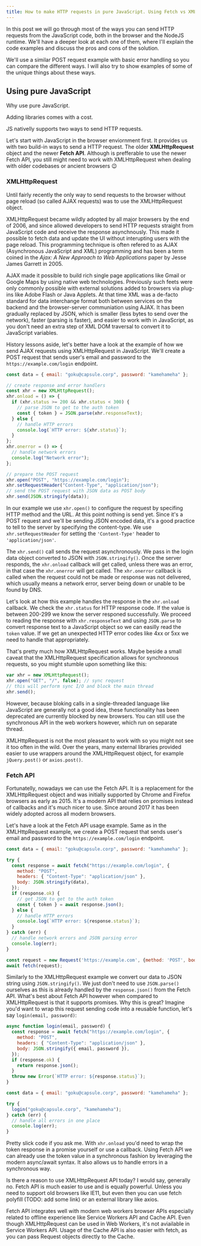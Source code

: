 ```yaml
---
title: How to make HTTP requests in pure JavaScript. Using Fetch vs XMLHttpRequest.
---
```


In this post we will go through most of the ways you can send HTTP requests from the JavaScript code, both in the browser and the NodeJS runtime. We'll have a deeper look at each one of them, where I'll explain the code examples and discuss the pros and cons of the solution.

We'll use a similar POST request example with basic error handling so you can compare the different ways. I will also try to show examples of some of the unique things about these ways.

## Using pure JavaScript

Why use pure JavaScript.

Adding libraries comes with a cost.

JS nativelly supports two ways to send HTTP requests.

Let's start with JavaScript in the browser enviornment first. It provides us with two build-in ways to send a HTTP request. The older **XMLHttpRequest** object and the newer **Fetch API**. Although is prefferable to use the newer Fetch API, you still might need to work with XMLHttpRequest when dealing with older codebases or ancient browsers 😉

### XMLHttpRequest

Until fairly recently the only way to send requests to the browser without page reload (so called AJAX requests) was to use the XMLHttpRequest object.

XMLHttpRequest became wildly adopted by all major browsers by the end of 2006, and since allowed developers to send HTTP requests straight from JavaScript code and receive the response asynchnously. This made it possible to fetch data and update the UI without interupting users with the page reload. This programming technique is often refered to as AJAX (Asynchronous JavaScript and XML) programming and has been a term coined in the _Ajax: A New Approach to Web Applications_ paper by Jesse James Garrett in 2005.

AJAX made it possible to build rich single page applications like Gmail or Google Maps by using native web technologies. Previously such feets were only commonly possible with external solutions added to browsers via plug-ins like Adobe Flash or Java Applets. At that time XML was a de-facto standard for data interchange format both between services on the backend and the browser-server communiation using AJAX. It has been gradually replaced by JSON, which is smaller (less bytes to send over the network), faster (parsing is faster), and easier to work with in JavaScript, as you don't need an extra step of XML DOM traversal to convert it to JavaScript variables.

History lessons aside, let's better have a look at the example of how we send AJAX requests using XMLHttpRequest in JavaScript.
We'll create a POST request that sends user's email and password to the `https://example.com/login` endpoint.

```javascript
const data = { email: "goku@capsule.corp", password: "kamehameha" };

// create response and error handlers
const xhr = new XMLHttpRequest();
xhr.onload = () => {
  if (xhr.status >= 200 && xhr.status < 300) {
    // parse JSON to get to the auth token
    const { token } = JSON.parse(xhr.responseText);
  } else {
    // handle HTTP errors
    console.log(`HTTP error: ${xhr.status}`);
  }
};
xhr.onerror = () => {
  // handle network errors
  console.log("Network error");
};

// prepare the POST request
xhr.open("POST", "https://example.com/login");
xhr.setRequestHeader("Content-Type", "application/json");
// send the POST request with JSON data as POST body
xhr.send(JSON.stringify(data));
```

In our example we use `xhr.open()` to configure the request by specifing HTTP method and the URL. At this point nothing is send yet. Since it's a POST request and we'll be sending JSON encoded data, it's a good practice to tell to the server by specifying the content-type. We use `xhr.setRequestHeader` for setting the `'Content-Type'` header to `'application/json'`.

The `xhr.send()` call sends the request asynchronously. We pass in the login data object converted to JSON with `JSON.stringify()`. Once the server responds, the `xhr.onload` callback will get called, unless there was an error, in that case the `xhr.onerror` will get called. The `xhr.onerror` callback is called when the request could not be made or response was not delivered, which usually means a network error, server being down or unable to be found by DNS.

Let's look at how this example handles the response in the `xhr.onload` callback. We check the `xhr.status` for HTTP response code. If the value is between 200-299 we know the server responed successfully. We proceed to reading the response with `xhr.responseText` and using `JSON.parse` to convert response text to a JavaScript object so we can easilly read the `token` value. If we get an unexpected HTTP error codes like 4xx or 5xx we need to handle that appropriately.

That's pretty much how XMLHttpRequest works. Maybe beside a small caveat that the XMLHttpRequest specification allows for synchronous requests, so you might stumble upon something like this:

```javascript
var xhr = new XMLHttpRequest();
xhr.open("GET", "/", false); // sync request
// this will perform sync I/O and block the main thread
xhr.send();
```

However, because bloking calls in a single-threaded language like JavaScript are generally not a good idea, these functionality has been deprecated are currently blocked by new browsers. You can still use the synchronous API in the web workers however, which run on separate thread.

XMLHttpRequest is not the most pleasant to work with so you might not see it too often in the wild. Over the years, many external libraries provided easier to use wrappers around the XMLHttpRequest object, for example `jQuery.post()` or `axios.post()`.

<!-- Mention on tracking request progress via onprogres and how to cancel the request -->

### Fetch API

Fortunatelly, nowadays we can use the Fetch API. It is a replacement for the XMLHttpRequest object and was initially supported by Chrome and Firefox browsers as early as 2015. It's a modern API that relies on promises instead of callbacks and it's much nicer to use. Since around 2017 it has been widely adopted across all modern browsers.

Let's have a look at the Fetch API usage example. Same as in the XMLHttpRequest example, we create a POST request that sends user's email and password to the `https://example.com/login` endpoint.

```javascript
const data = { email: "goku@capsule.corp", password: "kamehameha" };

try {
  const response = await fetch("https://example.com/login", {
    method: "POST",
    headers: { "Content-Type": "application/json" },
    body: JSON.stringify(data),
  });
  if (response.ok) {
    // get JSON to get to the auth token
    const { token } = await response.json();
  } else {
    // handle HTTP errors
    console.log(`HTTP error: ${response.status}`);
  }
} catch (err) {
  // handle network errors and JSON parsing error
  console.log(err);
}
```

```javascript
const request = new Request('https://example.com', {method: 'POST', body: '{"foo": "bar"}'});
await fetch(request);
```

Similarly to the XMLHttpRequest example we convert our data to JSON string using `JSON.stringify()`. We just don't need to use `JSON.parse()` ourselves as this is already handled by the `response.json()` from the Fetch API. What's best about Fetch API however when compared to XMLHttpRequest is that it supports promises. Why this is great? Imagine you'd want to wrap this request sending code into a reusable function, let's say `login(email, password)`:

```javascript
async function login(email, password) {
  const response = await fetch("https://example.com/login", {
    method: "POST",
    headers: { "Content-Type": "application/json" },
    body: JSON.stringify({ email, password }),
  });
  if (response.ok) {
    return response.json();
  }
  throw new Error(`HTTP error: ${response.status}`);
}

const data = { email: "goku@capsule.corp", password: "kamehameha" };

try {
  login("goku@capsule.corp", "kamehameha");
} catch (err) {
  // handle all errors in one place
  console.log(err);
}
```

Pretty slick code if you ask me. With `xhr.onload` you'd need to wrap the token response in a promise yourself or use a callback. Using Fetch API we can already use the token value in a synchronous fashion by leveraging the modern async/await syntax. It also allows us to handle errors in a synchronous way.

Is there a reason to use XMLHttpRequest API today? I would say, generally no. Fetch API is much easier to use and is equally powerful. Unless you need to support old browsers like IE11, but even then you can use fetch polyfill (TODO: add some link) or an external library like axios.

<!-- Mention that it's not east to track progress using Fetch, hope here:? https://github.com/whatwg/fetch/issues/607 -->

Fetch API integrates well with modern web workers browser APIs especially related to offline experience like Service Workers API and Cache API. Even though XMLHttpRequest can be used in Web Workers, it's not aviailable in Service Workers API. Usage of the Cache API is also easier with fetch, as you can pass Request objects directly to the Cache.

<!-- about multipart/form-data and FormData -->
